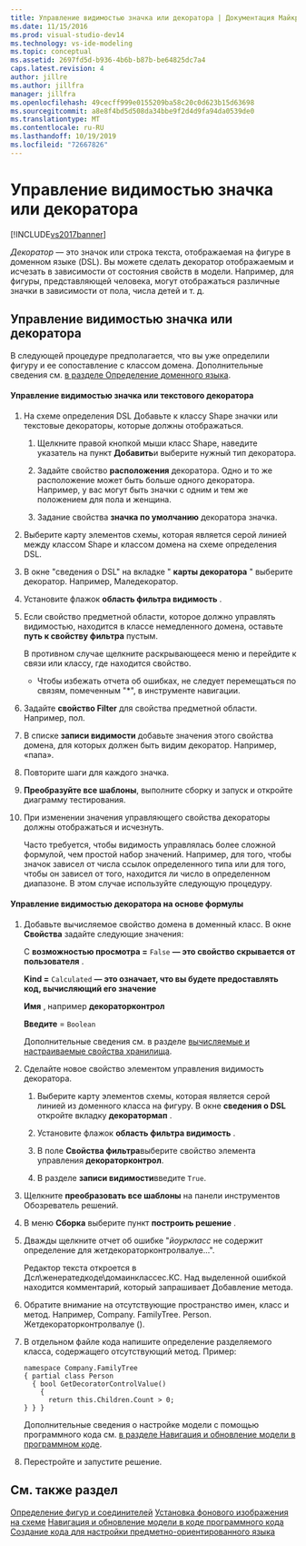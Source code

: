 ```yaml
---
title: Управление видимостью значка или декоратора | Документация Майкрософт
ms.date: 11/15/2016
ms.prod: visual-studio-dev14
ms.technology: vs-ide-modeling
ms.topic: conceptual
ms.assetid: 2697fd5d-b936-4b6b-b87b-be64825dc7a4
caps.latest.revision: 4
author: jillre
ms.author: jillfra
manager: jillfra
ms.openlocfilehash: 49cecff999e0155209ba58c20c0d623b15d63698
ms.sourcegitcommit: a8e8f4bd5d508da34bbe9f2d4d9fa94da0539de0
ms.translationtype: MT
ms.contentlocale: ru-RU
ms.lasthandoff: 10/19/2019
ms.locfileid: "72667826"
---
```

# <a name="controlling-the-visibility-of-an-icon-or-decorator"></a>Управление видимостью значка или декоратора
[!INCLUDE[vs2017banner](../includes/vs2017banner.md)]

*Декоратор* — это значок или строка текста, отображаемая на фигуре в доменном языке (DSL). Вы можете сделать декоратор отображаемым и исчезать в зависимости от состояния свойств в модели. Например, для фигуры, представляющей человека, могут отображаться различные значки в зависимости от пола, числа детей и т. д.

## <a name="controlling-the-visibility-of-an-icon-or-decorator"></a>Управление видимостью значка или декоратора
 В следующей процедуре предполагается, что вы уже определили фигуру и ее сопоставление с классом домена. Дополнительные сведения см. [в разделе Определение доменного языка](../modeling/how-to-define-a-domain-specific-language.md).

#### <a name="to-control-the-visibility-of-an-icon-or-text-decorator"></a>Управление видимостью значка или текстового декоратора

1. На схеме определения DSL Добавьте к классу Shape значки или текстовые декораторы, которые должны отображаться.

   1. Щелкните правой кнопкой мыши класс Shape, наведите указатель на пункт **Добавить**и выберите нужный тип декоратора.

   2. Задайте свойство **расположения** декоратора. Одно и то же расположение может быть больше одного декоратора. Например, у вас могут быть значки с одним и тем же положением для пола и женщина.

   3. Задание свойства **значка по умолчанию** декоратора значка.

2. Выберите карту элементов схемы, которая является серой линией между классом Shape и классом домена на схеме определения DSL.

3. В окне "сведения о DSL" на вкладке " **карты декоратора** " выберите декоратор. Например, Маледекоратор.

4. Установите флажок **область фильтра видимость** .

5. Если свойство предметной области, которое должно управлять видимостью, находится в классе немедленного домена, оставьте **путь к свойству фильтра** пустым.

    В противном случае щелкните раскрывающееся меню и перейдите к связи или классу, где находится свойство.

   - Чтобы избежать отчета об ошибках, не следует перемещаться по связям, помеченным "*", в инструменте навигации.

6. Задайте **свойство Filter** для свойства предметной области. Например, пол.

7. В списке **записи видимости** добавьте значения этого свойства домена, для которых должен быть видим декоратор. Например, «папа».

8. Повторите шаги для каждого значка.

9. **Преобразуйте все шаблоны**, выполните сборку и запуск и откройте диаграмму тестирования.

10. При изменении значения управляющего свойства декораторы должны отображаться и исчезнуть.

    Часто требуется, чтобы видимость управлялась более сложной формулой, чем простой набор значений. Например, для того, чтобы значок зависел от числа ссылок определенного типа или для того, чтобы он зависел от того, находится ли число в определенном диапазоне. В этом случае используйте следующую процедуру.

#### <a name="to-control-the-visibility-of-a-decorator-based-on-a-formula"></a>Управление видимостью декоратора на основе формулы

1. Добавьте вычисляемое свойство домена в доменный класс. В окне **Свойства** задайте следующие значения:

     С **возможностью просмотра =** `False` **— это свойство скрывается от пользователя** .

     **Kind =** `Calculated` **— это означает, что вы будете предоставлять код, вычисляющий его значение**

     **Имя** , например **декораторконтрол**

     **Введите**  =  `Boolean`

     Дополнительные сведения см. в разделе [вычисляемые и настраиваемые свойства хранилища](../modeling/calculated-and-custom-storage-properties.md).

2. Сделайте новое свойство элементом управления видимость декоратора.

    1. Выберите карту элементов схемы, которая является серой линией из доменного класса на фигуру. В окне **сведения о DSL** откройте вкладку **декоратормап** .

    2. Установите флажок **область фильтра видимость** .

    3. В поле **Свойства фильтра**выберите свойство элемента управления **декораторконтрол**.

    4. В разделе **записи видимости**введите `True`.

3. Щелкните **преобразовать все шаблоны** на панели инструментов Обозреватель решений.

4. В меню **Сборка** выберите пункт **построить решение** .

5. Дважды щелкните отчет об ошибке "*йоуркласс* не содержит определение для жетдекораторконтролвалуе...".

     Редактор текста откроется в Дсл\женератедкоде\домаинклассес.КС. Над выделенной ошибкой находится комментарий, который запрашивает Добавление метода.

6. Обратите внимание на отсутствующие пространство имен, класс и метод.  Например, Company. FamilyTree. Person. Жетдекораторконтролвалуе ().

7. В отдельном файле кода напишите определение разделяемого класса, содержащего отсутствующий метод. Пример:

    ```
    namespace Company.FamilyTree
    { partial class Person
      { bool GetDecoratorControlValue()
        {
          return this.Children.Count > 0;
    } } }
    ```

     Дополнительные сведения о настройке модели с помощью программного кода см. [в разделе Навигация и обновление модели в программном коде](../modeling/navigating-and-updating-a-model-in-program-code.md).

8. Перестройте и запустите решение.

## <a name="see-also"></a>См. также раздел
 [Определение фигур и соединителей](../modeling/defining-shapes-and-connectors.md) [Установка фонового изображения на схеме](../modeling/setting-a-background-image-on-a-diagram.md) [Навигация и обновление модели в коде программного кода](../modeling/navigating-and-updating-a-model-in-program-code.md) [Создание кода для настройки предметно-ориентированного языка](../modeling/writing-code-to-customise-a-domain-specific-language.md)
